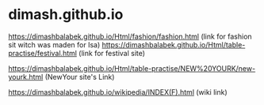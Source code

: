 # dimash.github.io

https://dimashbalabek.github.io/Html/fashion/fashion.html
(link for fashion sit witch was maden for Isa)
https://dimashbalabek.github.io/Html/table-practise/festival.html
(link for festival site)

https://dimashbalabek.github.io/Html/table-practise/NEW%20YOURK/new-yourk.html
(NewYour site's Link)

https://dimashbalabek.github.io/wikipedia/INDEX(F).html
(wiki link)
